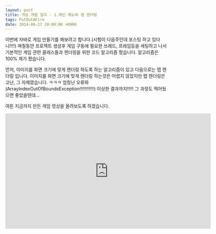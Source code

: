 ```yaml
---
layout: post
title: 게임 개발 일지 - 1.메인 메뉴와 맵 렌더링
tags: PutOutAFire
date: 2014-06-27 20:09:00 +0900
---
```


이번에 자바로 게임 만들기를 해보려고 합니다.(시험이 다음주인데 포스팅 하고 있다니!!!!)
며칠동안 프로젝트 생성후 게임 구동에 필요한 쓰레드, 프레임등을 세팅하고 나서 기본적인 게임 관련 클래스들과 렌더링을 위한 코드 알고리즘 짰습니다. 알고리즘은 100% 제가 짰습니다.

먼저, 이미지를 화면 크기에 맞게 렌더링 하도록 하는 알고리즘이 있고 다음으로는 맵 렌더링 입니다.
이미지를 화면 크기에 맞게 렌더링 하는것은 어렵지 않았지만 맵 렌더링은 고난, 그 자체였습니다. ㅋㅋㅋ
엄청난 오류와(ArrayIndexOutOfBoundsException!!!!!!!!!!!) 이상한 결과까지!!!!! 그 과정도 찍어뒀으면 좋았을텐데...

여튼 지금까지 만든 게임 영상을 올려보도록 하겠습니다.

<center><iframe title="게임 개발 일지 - 1.메인 메뉴와 맵 렌더링" width="640" height="360" src="https://kakaotv.daum.net/embed/player/cliplink/59821106?service=daum_tistory" allowfullscreen frameborder="0" scrolling="no"></iframe></center>
